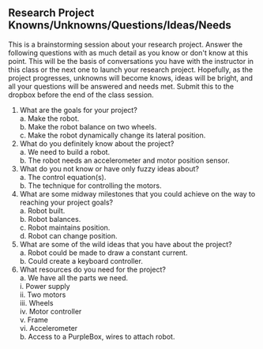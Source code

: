 ## Research Project Knowns/Unknowns/Questions/Ideas/Needs
This is a brainstorming session about your research project. Answer the following questions with as much detail as you know or don't know at this point. This will be the basis of conversations you have with the instructor in this class or the next one to launch your research project. Hopefully, as the project progresses, unknowns will become knows, ideas will be bright, and all your questions will be answered and needs met. Submit this to the dropbox before the end of the class session.

1.	What are the goals for your project?  
	a.	Make the robot.  
	b.	Make the robot balance on two wheels.  
	c.	Make the robot dynamically change its lateral position.  
2.	What do you definitely know about the project?  
	a.	We need to build a robot.  
	b.	The robot needs an accelerometer and motor position sensor.  
3.	What do you not know or have only fuzzy ideas about?  
	a.	The control equation(s).  
	b.	The technique for controlling the motors.  
4.	What are some midway milestones that you could achieve on the way to reaching your project goals?  
	a.	Robot built.  
	b.	Robot balances.  
	c.	Robot maintains position.  
	d.	Robot can change position.  
5.	What are some of the wild ideas that you have about the project?  
	a.	Robot could be made to draw a constant current.  
	b.	Could create a keyboard controller.  
6.	What resources do you need for the project?  
	a.	We have all the parts we need.  
		i.	Power supply  
		ii.	Two motors  
		iii.	Wheels  
		iv.	Motor controller  
		v.	Frame  
		vi.	Accelerometer  
	b.	Access to a PurpleBox, wires to attach robot.  
